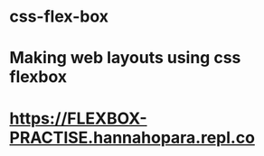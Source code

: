 # css-flex-box
# Making web layouts using css flexbox
# https://FLEXBOX-PRACTISE.hannahopara.repl.co
